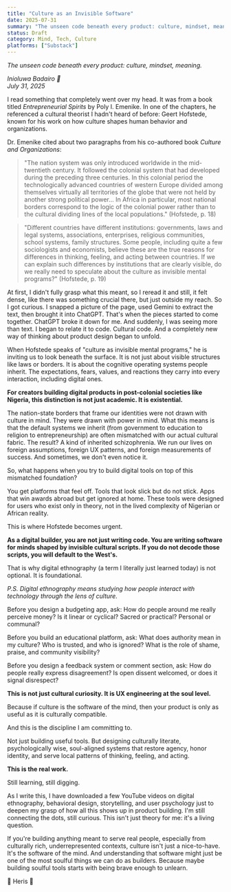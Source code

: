 ```yaml
---
title: "Culture as an Invisible Software"
date: 2025-07-31
summary: "The unseen code beneath every product: culture, mindset, meaning."
status: Draft
category: Mind, Tech, Culture
platforms: ["Substack"]
---
```


*The unseen code beneath every product: culture, mindset, meaning.*

*Inioluwa Badairo 🍁*  
*July 31, 2025*

I read something that completely went over my head. It was from a book titled *Entrepreneurial Spirits* by Poly I. Emenike. In one of the chapters, he referenced a cultural theorist I hadn't heard of before: Geert Hofstede, known for his work on how culture shapes human behavior and organizations.

Dr. Emenike cited about two paragraphs from his co-authored book *Culture and Organizations*:

> "The nation system was only introduced worldwide in the mid-twentieth century. It followed the colonial system that had developed during the preceding three centuries. In this colonial period the technologically advanced countries of western Europe divided among themselves virtually all territories of the globe that were not held by another strong political power... In Africa in particular, most national borders correspond to the logic of the colonial power rather than to the cultural dividing lines of the local populations." (Hofstede, p. 18)

> "Different countries have different institutions: governments, laws and legal systems, associations, enterprises, religious communities, school systems, family structures. Some people, including quite a few sociologists and economists, believe these are the true reasons for differences in thinking, feeling, and acting between countries. If we can explain such differences by institutions that are clearly visible, do we really need to speculate about the culture as invisible mental programs?" (Hofstede, p. 19)

At first, I didn't fully grasp what this meant, so I reread it and still, it felt dense, like there was something crucial there, but just outside my reach. So I got curious. I snapped a picture of the page, used Gemini to extract the text, then brought it into ChatGPT. That's when the pieces started to come together. ChatGPT broke it down for me. And suddenly, I was seeing more than text. I began to relate it to code. Cultural code. And a completely new way of thinking about product design began to unfold.

When Hofstede speaks of "culture as invisible mental programs," he is inviting us to look beneath the surface. It is not just about visible structures like laws or borders. It is about the cognitive operating systems people inherit. The expectations, fears, values, and reactions they carry into every interaction, including digital ones.

**For creators building digital products in post-colonial societies like Nigeria, this distinction is not just academic. It is existential.**

The nation-state borders that frame our identities were not drawn with culture in mind. They were drawn with power in mind. What this means is that the default systems we inherit (from government to education to religion to entrepreneurship) are often mismatched with our actual cultural fabric. The result? A kind of inherited schizophrenia. We run our lives on foreign assumptions, foreign UX patterns, and foreign measurements of success. And sometimes, we don't even notice it.

So, what happens when you try to build digital tools on top of this mismatched foundation?

You get platforms that feel off. Tools that look slick but do not stick. Apps that win awards abroad but get ignored at home. These tools were designed for users who exist only in theory, not in the lived complexity of Nigerian or African reality.

This is where Hofstede becomes urgent.

**As a digital builder, you are not just writing code. You are writing software for minds shaped by invisible cultural scripts. If you do not decode those scripts, you will default to the West's.**

That is why digital ethnography (a term I literally just learned today) is not optional. It is foundational.

*P.S. Digital ethnography means studying how people interact with technology through the lens of culture.*

Before you design a budgeting app, ask: How do people around me really perceive money? Is it linear or cyclical? Sacred or practical? Personal or communal?

Before you build an educational platform, ask: What does authority mean in my culture? Who is trusted, and who is ignored? What is the role of shame, praise, and community visibility?

Before you design a feedback system or comment section, ask: How do people really express disagreement? Is open dissent welcomed, or does it signal disrespect?

**This is not just cultural curiosity. It is UX engineering at the soul level.**

Because if culture is the software of the mind, then your product is only as useful as it is culturally compatible.

And this is the discipline I am committing to.

Not just building useful tools. But designing culturally literate, psychologically wise, soul-aligned systems that restore agency, honor identity, and serve local patterns of thinking, feeling, and acting.

**This is the real work.**

Still learning, still digging.

As I write this, I have downloaded a few YouTube videos on digital ethnography, behavioral design, storytelling, and user psychology just to deepen my grasp of how all this shows up in product building. I'm still connecting the dots, still curious. This isn't just theory for me: it's a living question.

If you're building anything meant to serve real people, especially from culturally rich, underrepresented contexts, culture isn't just a nice-to-have. It's the software of the mind. And understanding that software might just be one of the most soulful things we can do as builders. Because maybe building soulful tools starts with being brave enough to unlearn.

🍁 Heris 🍁

